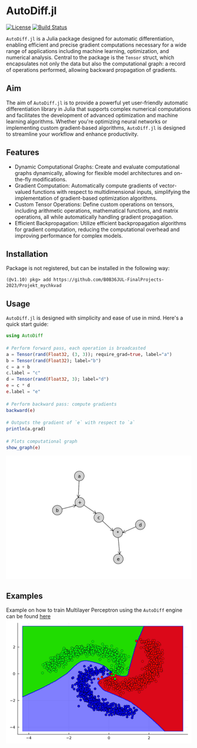 # AutoDiff.jl

[![License](https://img.shields.io/badge/License-MIT-blue.svg)](LICENSE.txt)
[![Build Status](https://github.com/B0B36JUL-FinalProjects-2023/Projekt_mychkvad/workflows/CI/badge.svg)](https://github.com/B0B36JUL-FinalProjects-2023/Projekt_mychkvad/actions?query=workflow%3ACI)

`AutoDiff.jl` is a Julia package designed for automatic differentiation, enabling efficient and precise gradient computations necessary for a wide range of applications including machine learning, optimization, and numerical analysis.
Central to the package is the `Tensor` struct, which encapsulates not only the data but also the computational graph: a record of operations performed, allowing backward propagation of gradients.

## Aim
The aim of `AutoDiff.jl` is to provide a powerful yet user-friendly automatic differentiation library in Julia that supports complex numerical computations and facilitates the development of advanced optimization and machine learning algorithms.
Whether you're optimizing neural networks or implementing custom gradient-based algorithms, `AutoDiff.jl` is designed to streamline your workflow and enhance productivity.

## Features
- Dynamic Computational Graphs: Create and evaluate computational graphs dynamically, allowing for flexible model architectures and on-the-fly modifications.
- Gradient Computation: Automatically compute gradients of vector-valued functions with respect to multidimensional inputs, simplifying the implementation of gradient-based optimization algorithms.
- Custom Tensor Operations: Define custom operations on tensors, including arithmetic operations, mathematical functions, and matrix operations, all while automatically handling gradient propagation.
- Efficient Backpropagation: Utilize efficient backpropagation algorithms for gradient computation, reducing the computational overhead and improving performance for complex models.

## Installation
Package is not registered, but can be installed in the following way:
```
(@v1.10) pkg> add https://github.com/B0B36JUL-FinalProjects-2023/Projekt_mychkvad
```

## Usage
`AutoDiff.jl` is designed with simplicity and ease of use in mind.
Here's a quick start guide:
```julia
using AutoDiff

# Perform forward pass, each operation is broadcasted
a = Tensor(rand(Float32, (3, 3)); require_grad=true, label="a")
b = Tensor(rand(Float32); label="b")
c = a + b
c.label = "c"
d = Tensor(rand(Float32, 3); label="d")
e = c * d
e.label = "e"

# Perform backward pass: compute gradients
backward(e)

# Outputs the gradient of `e` with respect to `a`
println(a.grad)

# Plots computational graph
show_graph(e)
```

![Computational Graph Example](assets/computational_graph.svg)

## Examples
Example on how to train Multilayer Perceptron using the `AutoDiff` engine can be found [here](examples/mlp_classifier.ipynb)
![MLP Classifier Example](assets/mlp_classifier.jpg)
